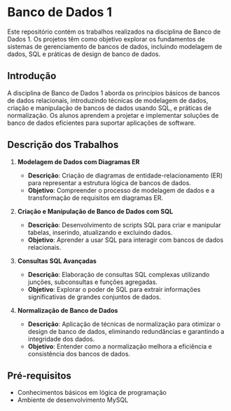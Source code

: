 # Banco de Dados 1

Este repositório contém os trabalhos realizados na disciplina de Banco de Dados 1. Os projetos têm como objetivo explorar os fundamentos de sistemas de gerenciamento de bancos de dados, incluindo modelagem de dados, SQL e práticas de design de banco de dados.

## Introdução

A disciplina de Banco de Dados 1 aborda os princípios básicos de bancos de dados relacionais, introduzindo técnicas de modelagem de dados, criação e manipulação de bancos de dados usando SQL, e práticas de normalização. Os alunos aprendem a projetar e implementar soluções de banco de dados eficientes para suportar aplicações de software.

## Descrição dos Trabalhos

1. **Modelagem de Dados com Diagramas ER**
   - **Descrição**: Criação de diagramas de entidade-relacionamento (ER) para representar a estrutura lógica de bancos de dados.
   - **Objetivo**: Compreender o processo de modelagem de dados e a transformação de requisitos em diagramas ER.

2. **Criação e Manipulação de Banco de Dados com SQL**
   - **Descrição**: Desenvolvimento de scripts SQL para criar e manipular tabelas, inserindo, atualizando e excluindo dados.
   - **Objetivo**: Aprender a usar SQL para interagir com bancos de dados relacionais.

3. **Consultas SQL Avançadas**
   - **Descrição**: Elaboração de consultas SQL complexas utilizando junções, subconsultas e funções agregadas.
   - **Objetivo**: Explorar o poder de SQL para extrair informações significativas de grandes conjuntos de dados.

4. **Normalização de Banco de Dados**
   - **Descrição**: Aplicação de técnicas de normalização para otimizar o design de banco de dados, eliminando redundâncias e garantindo a integridade dos dados.
   - **Objetivo**: Entender como a normalização melhora a eficiência e consistência dos bancos de dados.

## Pré-requisitos

- Conhecimentos básicos em lógica de programação
- Ambiente de desenvolvimento MySQL 
